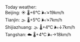 Today weather:  
Beijing: ☀️ 🌡️+6°C 🌬️↘19km/h  
Tianjin: 🌫  🌡️+5°C 🌬️↘7km/h  
Shijiazhuang: 🌫  🌡️+4°C 🌬️↓7km/h  
Tangshan: ☁️ 🌡️+4°C 🌬️→18km/h  

